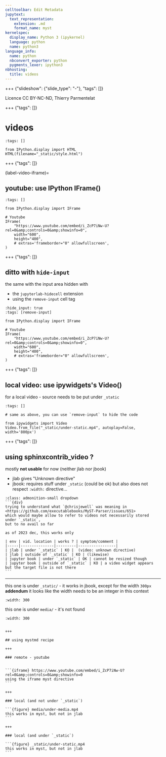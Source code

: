 ```yaml
---
celltoolbar: Edit Metadata
jupytext:
  text_representation:
    extension: .md
    format_name: myst
kernelspec:
  display_name: Python 3 (ipykernel)
  language: python
  name: python3
language_info:
  name: python
  nbconvert_exporter: python
  pygments_lexer: ipython3
nbhosting:
  title: videos
---
```


+++ {"slideshow": {"slide_type": "-"}, "tags": []}

Licence CC BY-NC-ND, Thierry Parmentelat

+++ {"tags": []}

# videos

```{code-cell} ipython3
:tags: []

from IPython.display import HTML
HTML(filename="_static/style.html")
```

+++ {"tags": []}

(label-video-iframe)=

## youtube: use IPython IFrame()

```{code-cell} ipython3
:tags: []

from IPython.display import IFrame

# Youtube
IFrame(
    "https://www.youtube.com/embed/i_ZcP7iNw-U?rel=0&amp;controls=0&amp;showinfo=0",
    width="600",
    height="400",
    # extras='frameborder="0" allowfullscreen',
)
```

+++ {"tags": []}

## ditto with `hide-input`

the same with the input area hidden with 

- the `jupyterlab-hidecell` extension
- using the `remove-input` cell tag

```{code-cell} ipython3
:hide_input: true
:tags: [remove-input]

from IPython.display import IFrame

# Youtube
IFrame(
    "https://www.youtube.com/embed/i_ZcP7iNw-U?rel=0&amp;controls=0&amp;showinfo=0",
    width="600",
    height="400",
    # extras='frameborder="0" allowfullscreen',
)
```

+++ {"tags": []}

## local video: use ipywidgets's Video()

for a local video - source needs to be put under `_static`

```{code-cell} ipython3
:tags: []

# same as above, you can use `remove-input` to hide the code

from ipywidgets import Video
Video.from_file("_static/under-static.mp4", autoplay=False, width='800px')
```

+++ {"tags": []}

## using sphinxcontrib_video ?

mostly **not usable** for now (neither jlab nor jbook)

- jlab gives "Unknown directive"
- jbook: requires stuff under `_static` (could be ok) but also does not respect `:width:` directive...


````{admonition} a clue, but hard to read
:class: admonition-small dropdown
```{div}
trying to understand what `@chrisjewell` was meaning in
<https://github.com/executablebooks/MyST-Parser/issues/651>
which would maybe allow to refer to videos not necessarily stored under `_static`, 
but to no avail so far

as of 2023 dec, this works only

| env | vid. location | works ? | symptom/comment |
|-----|---------------|---------|-----------------|
| jlab | under `_static` | KO |  (video: unknown directive)
| jlab | outside of `_static` | KO | (likewise)
| jupyter book | under `_static` | OK | cannot be resized though
| jupyter book | outside of `_static` | KO | a video widget appears but the target file is not there
```
````

---

this one is under `_static/` - it works in jbook, except for the width `300px`  
**addendum** it looks like the width needs to be an integer in this context

```{video} _static/under-static.mp4
:width: 300
```

this one is under `media/` - it's not found

```{video} media/under-media.mp4
:width: 300
```
````

+++

## using mystmd recipe

+++

### remote - youtube 


```{iframe} https://www.youtube.com/embed/i_ZcP7iNw-U?rel=0&amp;controls=0&amp;showinfo=0
using the iframe myst directive
```

+++

### local (and not under `_static`)

```{figure} media/under-media.mp4
this works in myst, but not in jlab
```

+++

### local (and under `_static`)

```{figure} _static/under-static.mp4
this works in myst, but not in jlab
```

